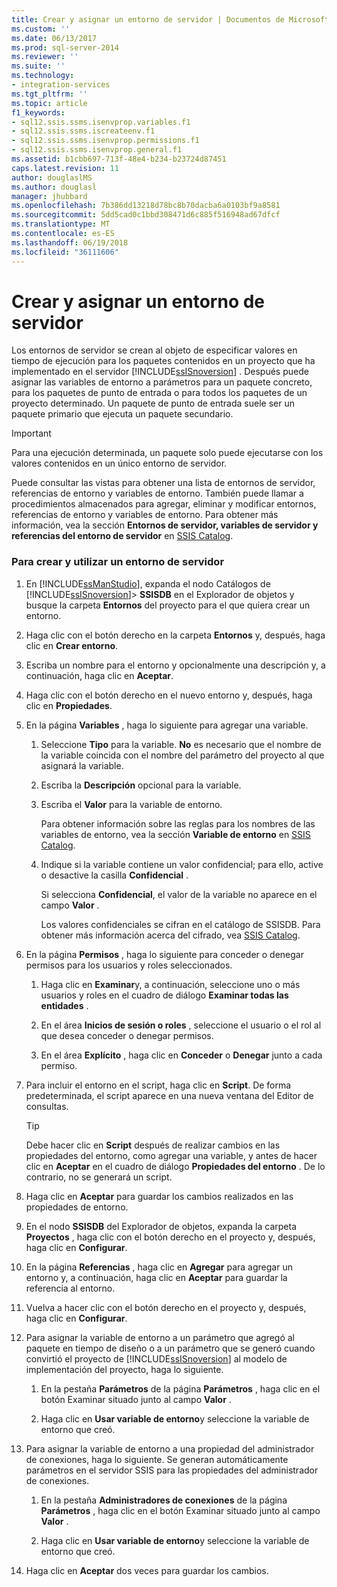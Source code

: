 ```yaml
---
title: Crear y asignar un entorno de servidor | Documentos de Microsoft
ms.custom: ''
ms.date: 06/13/2017
ms.prod: sql-server-2014
ms.reviewer: ''
ms.suite: ''
ms.technology:
- integration-services
ms.tgt_pltfrm: ''
ms.topic: article
f1_keywords:
- sql12.ssis.ssms.isenvprop.variables.f1
- sql12.ssis.ssms.iscreateenv.f1
- sql12.ssis.ssms.isenvprop.permissions.f1
- sql12.ssis.ssms.isenvprop.general.f1
ms.assetid: b1cbb697-713f-48e4-b234-b23724d87451
caps.latest.revision: 11
author: douglaslMS
ms.author: douglasl
manager: jhubbard
ms.openlocfilehash: 7b386dd13218d78bc8b70dacba6a0103bf9a8581
ms.sourcegitcommit: 5dd5cad0c1bbd308471d6c885f516948ad67dfcf
ms.translationtype: MT
ms.contentlocale: es-ES
ms.lasthandoff: 06/19/2018
ms.locfileid: "36111606"
---
```

# <a name="create-and-map-a-server-environment"></a>Crear y asignar un entorno de servidor
  Los entornos de servidor se crean al objeto de especificar valores en tiempo de ejecución para los paquetes contenidos en un proyecto que ha implementado en el servidor [!INCLUDE[ssISnoversion](../includes/ssisnoversion-md.md)] . Después puede asignar las variables de entorno a parámetros para un paquete concreto, para los paquetes de punto de entrada o para todos los paquetes de un proyecto determinado. Un paquete de punto de entrada suele ser un paquete primario que ejecuta un paquete secundario.  
  
> [!IMPORTANT]  
>  Para una ejecución determinada, un paquete solo puede ejecutarse con los valores contenidos en un único entorno de servidor.  
  
 Puede consultar las vistas para obtener una lista de entornos de servidor, referencias de entorno y variables de entorno. También puede llamar a procedimientos almacenados para agregar, eliminar y modificar entornos, referencias de entorno y variables de entorno. Para obtener más información, vea la sección **Entornos de servidor, variables de servidor y referencias del entorno de servidor** en [SSIS Catalog](catalog/ssis-catalog.md).  
  
### <a name="to-create-and-use-a-server-environment"></a>Para crear y utilizar un entorno de servidor  
  
1.  En [!INCLUDE[ssManStudio](../includes/ssmanstudio-md.md)], expanda el nodo Catálogos de [!INCLUDE[ssISnoversion](../includes/ssisnoversion-md.md)]> **SSISDB** en el Explorador de objetos y busque la carpeta **Entornos** del proyecto para el que quiera crear un entorno.  
  
2.  Haga clic con el botón derecho en la carpeta **Entornos** y, después, haga clic en **Crear entorno**.  
  
3.  Escriba un nombre para el entorno y opcionalmente una descripción y, a continuación, haga clic en **Aceptar**.  
  
4.  Haga clic con el botón derecho en el nuevo entorno y, después, haga clic en **Propiedades**.  
  
5.  En la página **Variables** , haga lo siguiente para agregar una variable.  
  
    1.  Seleccione **Tipo** para la variable. **No** es necesario que el nombre de la variable coincida con el nombre del parámetro del proyecto al que asignará la variable.  
  
    2.  Escriba la **Descripción** opcional para la variable.  
  
    3.  Escriba el **Valor** para la variable de entorno.  
  
         Para obtener información sobre las reglas para los nombres de las variables de entorno, vea la sección **Variable de entorno** en [SSIS Catalog](catalog/ssis-catalog.md).  
  
    4.  Indique si la variable contiene un valor confidencial; para ello, active o desactive la casilla **Confidencial** .  
  
         Si selecciona **Confidencial**, el valor de la variable no aparece en el campo **Valor** .  
  
         Los valores confidenciales se cifran en el catálogo de SSISDB. Para obtener más información acerca del cifrado, vea [SSIS Catalog](catalog/ssis-catalog.md).  
  
6.  En la página **Permisos** , haga lo siguiente para conceder o denegar permisos para los usuarios y roles seleccionados.  
  
    1.  Haga clic en **Examinar**y, a continuación, seleccione uno o más usuarios y roles en el cuadro de diálogo **Examinar todas las entidades** .  
  
    2.  En el área **Inicios de sesión o roles** , seleccione el usuario o el rol al que desea conceder o denegar permisos.  
  
    3.  En el área **Explícito** , haga clic en **Conceder** o **Denegar** junto a cada permiso.  
  
7.  Para incluir el entorno en el script, haga clic en **Script**. De forma predeterminada, el script aparece en una nueva ventana del Editor de consultas.  
  
    > [!TIP]  
    >  Debe hacer clic en **Script** después de realizar cambios en las propiedades del entorno, como agregar una variable, y antes de hacer clic en **Aceptar** en el cuadro de diálogo **Propiedades del entorno** . De lo contrario, no se generará un script.  
  
8.  Haga clic en **Aceptar** para guardar los cambios realizados en las propiedades de entorno.  
  
9. En el nodo **SSISDB** del Explorador de objetos, expanda la carpeta **Proyectos** , haga clic con el botón derecho en el proyecto y, después, haga clic en **Configurar**.  
  
10. En la página **Referencias** , haga clic en **Agregar** para agregar un entorno y, a continuación, haga clic en **Aceptar** para guardar la referencia al entorno.  
  
11. Vuelva a hacer clic con el botón derecho en el proyecto y, después, haga clic en **Configurar**.  
  
12. Para asignar la variable de entorno a un parámetro que agregó al paquete en tiempo de diseño o a un parámetro que se generó cuando convirtió el proyecto de [!INCLUDE[ssISnoversion](../includes/ssisnoversion-md.md)] al modelo de implementación del proyecto, haga lo siguiente.  
  
    1.  En la pestaña **Parámetros** de la página **Parámetros** , haga clic en el botón Examinar situado junto al campo **Valor** .  
  
    2.  Haga clic en **Usar variable de entorno**y seleccione la variable de entorno que creó.  
  
13. Para asignar la variable de entorno a una propiedad del administrador de conexiones, haga lo siguiente. Se generan automáticamente parámetros en el servidor SSIS para las propiedades del administrador de conexiones.  
  
    1.  En la pestaña **Administradores de conexiones** de la página **Parámetros** , haga clic en el botón Examinar situado junto al campo **Valor** .  
  
    2.  Haga clic en **Usar variable de entorno**y seleccione la variable de entorno que creó.  
  
14. Haga clic en **Aceptar** dos veces para guardar los cambios.  
  
  